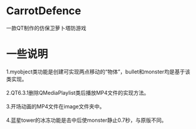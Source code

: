 # CarrotDefence
一款QT制作的仿保卫萝卜塔防游戏
# 一些说明
1.myobject类功能是创建可实现两点移动的“物体”，bullet和monster均是基于该类实现。<br>  
2.QT6.3.1删除QMediaPlaylist类后播放MP4文件的实现方法。<br>    
3.开场动画的MP4文件在image文件夹中。<br>   
4.蓝星tower的冰冻功能是击中后使monster静止0.7秒，与原版不同。
